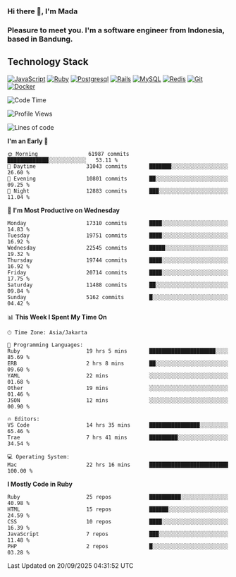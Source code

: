 ### Hi there 👋, I'm Mada
### Pleasure to meet you. I'm a software engineer from Indonesia, based in Bandung.

## Technology Stack

[![JavaScript](https://img.shields.io/badge/-JavaScript-%23F7DF1C?style=flat-square&logo=javascript&logoColor=000000&labelColor=%23F7DF1C&color=%23FFCE5A)](https://www.javascript.com/)
[![Ruby](https://img.shields.io/badge/Ruby-CC342D?style=flat-square&logo=ruby&logoColor=white)](https://www.ruby-lang.org/en/)
[![Postgresql](https://img.shields.io/badge/PostgreSQL-316192?style=flat-square&logo=postgresql&logoColor=ffffff)](https://www.postgresql.org/)
[![Rails](https://img.shields.io/badge/Ruby_on_Rails-CC0000?style=flat-square&logo=ruby-on-rails&logoColor=white)](https://rubyonrails.org/)
[![MySQL](https://img.shields.io/badge/-MySQL-4479A1?style=flat-square&logo=MySQL&logoColor=ffffff)](https://www.mysql.com/)
[![Redis](https://img.shields.io/badge/-Redis-DC382D?style=flat-square&logo=Redis&logoColor=ffffff)](https://redis.io/)
[![Git](https://img.shields.io/badge/-Git-%23F05032?style=flat-square&logo=git&logoColor=%23ffffff)](https://git-scm.com/)
[![Docker](https://img.shields.io/badge/-Docker-2496ED?style=flat-square&logo=docker&logoColor=ffffff)](https://www.docker.com/)
<!--
**madaarya/madaarya** is a ✨ _special_ ✨ repository because its `README.md` (this file) appears on your GitHub profile.

Here are some ideas to get you started:

- 🔭 I’m currently working on ...
- 🌱 I’m currently learning ...
- 👯 I’m looking to collaborate on ...
- 🤔 I’m looking for help with ...
- 💬 Ask me about ...
- 📫 How to reach me: ...
- 😄 Pronouns: ...
- ⚡ Fun fact: ...
-->
<!--START_SECTION:waka-->
![Code Time](http://img.shields.io/badge/Code%20Time-7%2C729%20hrs%2045%20mins-blue)

![Profile Views](http://img.shields.io/badge/Profile%20Views-0-blue)

![Lines of code](https://img.shields.io/badge/From%20Hello%20World%20I%27ve%20Written-53.8%20million%20lines%20of%20code-blue)

**I'm an Early 🐤** 

```text
🌞 Morning                61987 commits       █████████████░░░░░░░░░░░░   53.11 % 
🌆 Daytime                31043 commits       ███████░░░░░░░░░░░░░░░░░░   26.60 % 
🌃 Evening                10801 commits       ██░░░░░░░░░░░░░░░░░░░░░░░   09.25 % 
🌙 Night                  12883 commits       ███░░░░░░░░░░░░░░░░░░░░░░   11.04 % 
```
📅 **I'm Most Productive on Wednesday** 

```text
Monday                   17310 commits       ████░░░░░░░░░░░░░░░░░░░░░   14.83 % 
Tuesday                  19751 commits       ████░░░░░░░░░░░░░░░░░░░░░   16.92 % 
Wednesday                22545 commits       █████░░░░░░░░░░░░░░░░░░░░   19.32 % 
Thursday                 19744 commits       ████░░░░░░░░░░░░░░░░░░░░░   16.92 % 
Friday                   20714 commits       ████░░░░░░░░░░░░░░░░░░░░░   17.75 % 
Saturday                 11488 commits       ██░░░░░░░░░░░░░░░░░░░░░░░   09.84 % 
Sunday                   5162 commits        █░░░░░░░░░░░░░░░░░░░░░░░░   04.42 % 
```


📊 **This Week I Spent My Time On** 

```text
🕑︎ Time Zone: Asia/Jakarta

💬 Programming Languages: 
Ruby                     19 hrs 5 mins       █████████████████████░░░░   85.69 % 
ERB                      2 hrs 8 mins        ██░░░░░░░░░░░░░░░░░░░░░░░   09.60 % 
YAML                     22 mins             ░░░░░░░░░░░░░░░░░░░░░░░░░   01.68 % 
Other                    19 mins             ░░░░░░░░░░░░░░░░░░░░░░░░░   01.46 % 
JSON                     12 mins             ░░░░░░░░░░░░░░░░░░░░░░░░░   00.90 % 

🔥 Editors: 
VS Code                  14 hrs 35 mins      ████████████████░░░░░░░░░   65.46 % 
Trae                     7 hrs 41 mins       █████████░░░░░░░░░░░░░░░░   34.54 % 

💻 Operating System: 
Mac                      22 hrs 16 mins      █████████████████████████   100.00 % 
```

**I Mostly Code in Ruby** 

```text
Ruby                     25 repos            ██████████░░░░░░░░░░░░░░░   40.98 % 
HTML                     15 repos            ██████░░░░░░░░░░░░░░░░░░░   24.59 % 
CSS                      10 repos            ████░░░░░░░░░░░░░░░░░░░░░   16.39 % 
JavaScript               7 repos             ███░░░░░░░░░░░░░░░░░░░░░░   11.48 % 
PHP                      2 repos             █░░░░░░░░░░░░░░░░░░░░░░░░   03.28 % 
```




 Last Updated on 20/09/2025 04:31:52 UTC
<!--END_SECTION:waka-->
